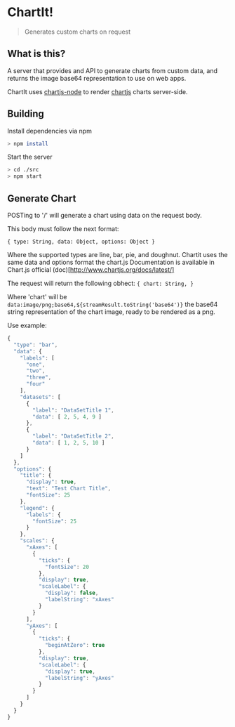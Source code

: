 #  ChartIt!

> Generates custom charts on request

## What is this?

A server that provides and API to generate charts from custom data, and returns the image base64 representation to use on web apps.

ChartIt uses [chartjs-node](https://github.com/vmpowerio/chartjs-node) to render [chartjs](https://github.com/chartjs/Chart.js) charts server-side.

## Building

Install dependencies via npm

```bash
> npm install
```

Start the server

```bash
> cd ./src
> npm start
```

## Generate Chart

POSTing to '/' will generate a chart using data on the request body.

This body must follow the next format:

`{
  type: String,
  data: Object,
  options: Object
}`
 
Where the supported types are line, bar, pie, and doughnut. Chartit uses the same data and options format the chart.js Documentation is available in Chart.js official (doc)[http://www.chartjs.org/docs/latest/]

The request will return the following obhect:
`{
  chart: String,
}`

Where 'chart' will be `data:image/png;base64,${streamResult.toString('base64')}` the base64 string representation of the chart image, ready to be rendered as a png.

Use example:
```javascript
{
  "type": "bar",
  "data": {
    "labels": [
      "one",
      "two",
      "three",
      "four"
    ],
    "datasets": [
      {
        "label": "DataSetTitle 1",
        "data": [ 2, 5, 4, 9 ]
      },
      {
        "label": "DataSetTitle 2",
        "data": [ 1, 2, 5, 10 ]
      }
    ]
  },
  "options": {
    "title": {
      "display": true,
      "text": "Test Chart Title",
      "fontSize": 25
    },
    "legend": {
      "labels": {
        "fontSize": 25
      }
    },
    "scales": {
      "xAxes": [
        {
          "ticks": {
            "fontSize": 20
          },
          "display": true,
          "scaleLabel": {
            "display": false,
            "labelString": "xAxes"
          }
        }
      ],
      "yAxes": [
        {
          "ticks": {
            "beginAtZero": true
          },
          "display": true,
          "scaleLabel": {
            "display": true,
            "labelString": "yAxes"
          }
        }
      ]
    }
  }
}
```
